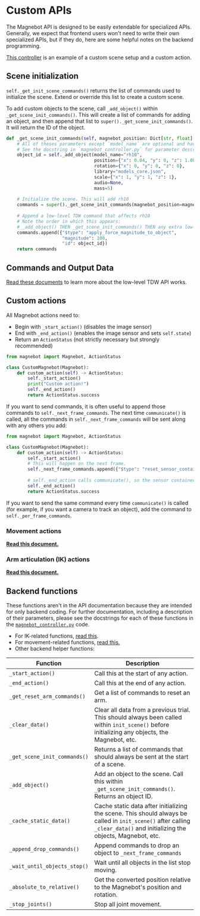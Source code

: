 # Custom APIs

The Magnebot API is designed to be easily extendable for specialized APIs. Generally, we expect that frontend users won't need to write their own specialized APIs, but if they do, here are some helpful notes on the backend programming.

[This controller](https://github.com/alters-mit/magnebot/blob/main/controllers/examples/custom_api.py) is an example of a custom scene setup and a custom action.

## Scene initialization

`self._get_init_scene_commands()` returns the list of commands used to initialize the scene. Extend or override this list to create a custom scene.

To add custom objects to the scene, call `_add_object()` within `_get_scene_init_commands()`. This will create a list of commands for adding an object, and then append that list to `super()._get_scene_init_commands()`. It will return the ID of the object.

```python
def _get_scene_init_commands(self, magnebot_position: Dict[str, float] = None) -> List[dict]:
    # All of theses parameters except `model_name` are optional and have default values.
    # See the docstring in `magnebot_controller.py` for parameter descriptions.
    object_id = self._add_object(model_name="rh10",
                                 position={"x": 0.04, "y": 0, "z": 1.081},
                                 rotation={"x": 0, "y": 0, "z": 0},
                                 library="models_core.json",
                                 scale={"x": 1, "y": 1, "z": 1},
                                 audio=None,
                                 mass=5)
    
    # Initialize the scene. This will add rh10
    commands = super()._get_scene_init_commands(magnebot_position=magnebot_position)
    
    # Append a low-level TDW command that affects rh10
    # Note the order in which this appears: 
    # _add_object() THEN _get_scene_init_commands() THEN any extra low-level commands.
    commands.append({"$type": "apply_force_magnitude_to_object", 
                     "magnitude": 100, 
                     "id": object_id})
    return commands
```

## Commands and Output Data

[Read these documents](https://github.com/threedworld-mit/tdw/tree/master/Documentation/api) to learn more about the low-level TDW API works.

## Custom actions

All Magnebot actions need to:

- Begin with `_start_action()` (disables the image sensor)
- End with `_end_action()` (enables the image sensor and sets `self.state`)
- Return an `ActionStatus` (not strictly necessary but strongly recommended)

```python
from magnebot import Magnebot, ActionStatus

class CustomMagnebot(Magnebot):
    def custom_action(self) -> ActionStatus:
        self._start_action()
        print("Custom action!")
        self._end_action()
        return ActionStatus.success
```

If you want to send commands, it is often useful to append those commands to `self._next_frame_commands`.  The next time `communicate()` is called, all the commands in `self._next_frame_commands` will be sent along with any others you add:

```python
from magnebot import Magnebot, ActionStatus

class CustomMagnebot(Magnebot):
    def custom_action(self) -> ActionStatus:
        self._start_action()
        # This will happen on the next frame.
        self._next_frame_commands.append({"$type": "reset_sensor_container_rotation"})
        
        # self._end_action calls communicate(), so the sensor container will be reset on the same frame as the image capture.
        self._end_action()
        return ActionStatus.success
```

If you want to send the same command every time `communicate()` is called (for example, if you want a camera to track an object), add the command to `self._per_frame_commands`.

### Movement actions

[**Read this document.**](movement.md)

### Arm articulation (IK) actions

[**Read this document.**](arm_articulation.md)

## Backend functions

These functions aren't in the API documentation because they are intended for only backend coding. For further documentation, including a description of their parameters, please see the docstrings for each of these functions in the [`magnebot_controller.py`](https://github.com/alters-mit/magnebot/blob/main/magnebot/magnebot_controller.py) code.

- For IK-related functions, [read this](arm_articulation.md).
- For movement-related functions, [read this.](movement.md)
- Other backend helper functions:

| Function                     | Description                                                  |
| ---------------------------- | ------------------------------------------------------------ |
| `_start_action()`            | Call this at the start of any action.                        |
| `_end_action()`              | Call this at the end of any action.                          |
| `_get_reset_arm_commands()`  | Get a list of commands to reset an arm.                      |
| `_clear_data()`              | Clear all data from a previous trial. This should always been called within `init_scene()` before initializing any objects, the Magnebot, etc. |
| `_get_scene_init_commands()` | Returns a list of commands that should always be sent at the start of a scene. |
| `_add_object()`              | Add an object to the scene. Call this within `_get_scene_init_commands()`. Returns an object ID. |
| `_cache_static_data()`       | Cache static data after initializing the scene. This should always be called in `init_scene()` after calling `_clear_data()` and initializing the objects, Magnebot, etc. |
| `_append_drop_commands()`    | Append commands to drop an object to `_next_frame_commands`  |
| `_wait_until_objects_stop()` | Wait until all objects in the list stop moving.              |
| `_absolute_to_relative()`    | Get the converted position relative to the Magnebot's position and rotation. |
| `_stop_joints()`             | Stop all joint movement.                                     |

